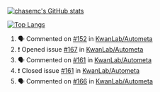 [![chasemc's GitHub stats](https://github-readme-stats.vercel.app/api?username=chasemc)](https://github.com/anuraghazra/github-readme-stats)

[![Top Langs](https://github-readme-stats.vercel.app/api/top-langs/?username=chasemc)](https://github.com/anuraghazra/github-readme-stats)

<!--START_SECTION:activity-->
1. 🗣 Commented on [#152](https://github.com/KwanLab/Autometa/issues/152) in [KwanLab/Autometa](https://github.com/KwanLab/Autometa)
2. ❗️ Opened issue [#167](https://github.com/KwanLab/Autometa/issues/167) in [KwanLab/Autometa](https://github.com/KwanLab/Autometa)
3. 🗣 Commented on [#161](https://github.com/KwanLab/Autometa/issues/161) in [KwanLab/Autometa](https://github.com/KwanLab/Autometa)
4. ❗️ Closed issue [#161](https://github.com/KwanLab/Autometa/issues/161) in [KwanLab/Autometa](https://github.com/KwanLab/Autometa)
5. 🗣 Commented on [#166](https://github.com/KwanLab/Autometa/issues/166) in [KwanLab/Autometa](https://github.com/KwanLab/Autometa)
<!--END_SECTION:activity-->
